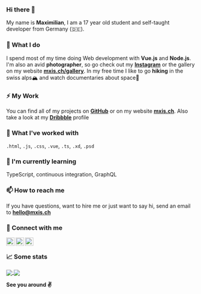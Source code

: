 ### Hi there 👋
My name is **Maximilian**, I am a 17 year old student and self-taught developer from Germany (:de:).

### 🔭 What I do

I spend most of my time doing Web development with **Vue.js** and **Node.js**. I'm also an avid **photographer**, so go check out my **[Instagram](https://instagram.com/creerow)** or the gallery on my website **[mxis.ch/gallery](https://mxis.ch/gallery)**. In my free time I like to go **hiking** in the swiss alps🏔 and watch documentaries about space🚀

### ⚡ My Work

You can find all of my projects on **[GitHub](https://github.com/BetaHuhn?tab=repositories)** or on my website **[mxis.ch](https://mxis.ch)**. Also take a look at my **[Dribbble](https://dribbble.com/betahuhn/)** profile

### 🔨 What I've worked with

`.html`, `.js`, `.css`, `.vue`, `.ts`, `.xd`,  `.psd`

### 🌱 I'm currently learning

TypeScript, continuous integration, GraphQL

### 📫 How to reach me
If you have questions, want to hire me or just want to say hi, send an email to **[hello@mxis.ch](mailto:hello@mxis.ch)**

### 💬 Connect with me
<a href="https://www.instagram.com/creerow/">
  <img align="left" alt="Instagram" width="22px" src="https://cdn.jsdelivr.net/npm/simple-icons@v3/icons/instagram.svg" />
</a>

<a href="https://dribbble.com/betahuhn/">
  <img align="left" alt="Dribbble" width="22px" src="https://cdn.jsdelivr.net/npm/simple-icons@v3/icons/dribbble.svg" />
</a>

<a href="https://t.me/betahuhn">
  <img align="left" alt="Telegram" width="22px" src="https://cdn.jsdelivr.net/npm/simple-icons@v3/icons/telegram.svg" />
</a>
<br>

### 📈 Some stats

<a href="https://github.com/BetaHuhn?tab=repositories">
  <img align="center" src="https://github-readme-stats.vercel.app/api?username=betahuhn&count_private=true&show_icons=true&theme=vue&hide_title=true" />
</a>
<a href="https://github.com/BetaHuhn?tab=repositories">
  <img align="center" src="https://github-readme-stats.vercel.app/api/top-langs/?username=betahuhn&layout=compact" />
</a>

**See you around ✌**
